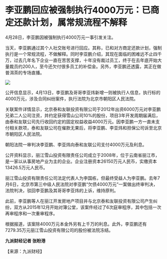 # 李亚鹏回应被强制执行4000万元：已商定还款计划，属常规流程不解释

4月28日，李亚鹏因被强制执行4000万元一事引发关注。

当天，李亚鹏通过其个人社交账号进行回应。其称，已和对方商定还款计划，强制执行是一个常规流程，不做解释。同时李亚鹏介绍，其现在面临的困难远不止四千万，过去几年名下企业一直在苦苦支撑，十年没有裁过员工，终于在去年底开始大量裁员约200人，至今还欠付很多员工的补偿金。另外，李亚鹏还透露，其正在做普洱茶的专场直播。

![](https://inews.gtimg.com/om_bt/O6Dyn2YxpJ4q0_VW2-J8yygXvzygKIr50lCX5m8QDeIoIAA/1000)

公开信息显示，4月13日，李亚鹏及哥哥李亚炜新增一则被执行人信息，执行标的4000万元，涉及合同纠纷案件，执行法院为北京市朝阳区人民法院。

关联案件详情显示，北京泰和友联投资有限公司于2012年出资6000万元对李亚鹏兄弟二人公司注资，并约定获得雪山公司10%的股份，项目3年开发周期届满后，由泰和友联公司先行收回约定的固定权益收益4000万元。因李亚鹏一方一直未支付相关款项，泰和友联公司在催款无果后，将李亚鹏、李亚炜和担保公司诉至北京市朝阳区人民法院。

朝阳法院一审判决李亚鹏、李亚炜向泰和友联公司支付4000万元及利息。

公开资料显示，丽江雪山投资有限责任公司成立于2008年，位于云南省丽江市，是一家以从事房地产业为主的企业。企业注册资本26150万元人民币，实缴资本13426.5万元人民币。

丽江雪山投资有限责任公司法定代表人为李国栋，但最终受益人为李亚鹏。去年7月6日，北京市第三中级人民法院对李亚鹏“欠债4000万元”一案做出终审判决，法院判决，驳回李亚鹏及其哥哥李亚炜的上诉，维持原判。

此前，李亚鹏等人在丽江开发房地产项目并与北京泰和友联投资有限公司产生纠纷，双方从2015年12月开始对簿公堂，该案件经过了6次庭审程序，其中包括一次再审程序和一次重审程序。

根据报道，该案除4000万元本金外另有上千万的利息。此外，李亚鹏还有7279.35万元丽江雪山投资有限公司的股份被法院冻结。

**九派财经记者 张盼港**

【来源：九派财经】

